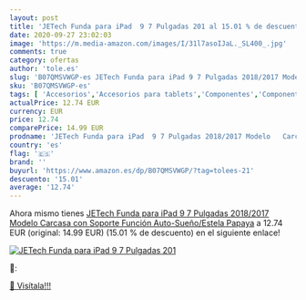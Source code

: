 ```yaml
---
layout: post
title: 'JETech Funda para iPad  9 7 Pulgadas 201 al 15.01 % de descuento'
date: 2020-09-27 23:02:03
image: 'https://m.media-amazon.com/images/I/31l7asoIJaL._SL400_.jpg'
comments: true
category: ofertas
author: 'tole.es'
slug: 'B07QMSVWGP-es JETech Funda para iPad 9 7 Pulgadas 2018/2017 Modelo...'
sku: 'B07QMSVWGP-es'
tags: [ 'Accesorios','Accesorios para tablets','Componentes','Componentes y piezas para portátiles','Informática','Teclados de repuesto para portátiles y netbooks','Teclados para tablets','ipad', ]
actualPrice: 12.74 EUR
currency: EUR
price: 12.74
comparePrice: 14.99 EUR
prodname: 'JETech Funda para iPad  9 7 Pulgadas 2018/2017 Modelo   Carcasa con Soporte Función  Auto-Sueño/Estela  Papaya'
country: 'es'
flag: '🇪🇸'
brand: ''
buyurl: 'https://www.amazon.es/dp/B07QMSVWGP/?tag=tolees-21'
descuento: '15.01'
average: '12.74'
---
```


Ahora mismo tienes [JETech Funda para iPad  9 7 Pulgadas 2018/2017 Modelo   Carcasa con Soporte Función  Auto-Sueño/Estela  Papaya](https://www.amazon.es/dp/B07QMSVWGP/?tag=tolees-21) a 12.74 EUR (original: 14.99 EUR) (15.01 %  de descuento) en el siguiente enlace!

[![JETech Funda para iPad  9 7 Pulgadas 201](https://m.media-amazon.com/images/I/31l7asoIJaL._SL400_.jpg)](https://www.amazon.es/dp/B07QMSVWGP/?tag=tolees-21)

🔎:


[🛒 Visítala!!!](https://www.amazon.es/dp/B07QMSVWGP/?tag=tolees-21)
